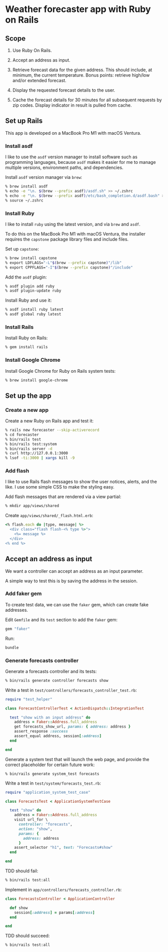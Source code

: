 # Weather forecaster app with Ruby on Rails 


## Scope

1. Use Ruby On Rails. 

2. Accept an address as input. 

3. Retrieve forecast data for the given address. This should include, at minimum, the current temperature. Bonus points: retrieve high/low and/or extended forecast.

4. Display the requested forecast details to the user.

5. Cache the forecast details for 30 minutes for all subsequent requests by zip codes. Display indicator in result is pulled from cache.


## Set up Rails

This app is developed on a MacBook Pro M1 with macOS Ventura.


### Install asdf

I like to use the `asdf` version manager to install software such as programming languages, because `asdf` makes it easier for me to manage multiple versions, environment paths, and dependencies.

Install `asdf` version manager via `brew`:

```sh
% brew install asdf
% echo -e "\n. $(brew --prefix asdf)/asdf.sh" >> ~/.zshrc
% echo -e "\n. $(brew --prefix asdf)/etc/bash_completion.d/asdf.bash" >> ~/.zshrc
% source ~/.zshrc
```


### Install Ruby

I like to install `ruby` using the latest version, and via `brew` and `asdf`.

To do this on the MacBook Pro M1 with macOS Ventura, the installer requires the `capstone` package library files and include files.

Set up `capstone`:

```sh
% brew install capstone
% export LDFLAGS="-L"$(brew --prefix capstone)"/lib"
% export CPPFLAGS="-I"$(brew --prefix capstone)"/include"
```

Add the `asdf` plugin:

```sh
% asdf plugin add ruby
% asdf plugin-update ruby
```

Install Ruby and use it:

```sh
% asdf install ruby latest
% asdf global ruby latest
```


### Install Rails

Install Ruby on Rails:

```sh
% gem install rails
```


### Install Google Chrome

Install Google Chrome for Ruby on Rails system tests:

```sh
% brew install google-chrome
```


## Set up the app


### Create a new app

Create a new Ruby on Rails app and test it:

```sh
% rails new forecaster --skip-activerecord
% cd forecaster
% bin/rails test
% bin/rails test:system
% bin/rails server -d
% curl http://127.0.0.1:3000
% lsof -ti:3000 | xargs kill -9
```


### Add flash

I like to use Rails flash messages to show the user notices, alerts, and the like. I use some simple CSS to make the styling easy.

Add flash messages that are rendered via a view partial:

```sh
% mkdir app/views/shared
```

Create `app/views/shared/_flash.html.erb`:

```ruby
<% flash.each do |type, message| %>
  <div class="flash flash-<% type %>">
    <%= message %>
  </div>
<% end %>
```


## Accept an address as input

We want a controller can accept an address as an input parameter. 

A simple way to test this is by saving the address in the session.


### Add faker gem

To create test data, we can use the `faker` gem, which can create fake addresses.

Edit `Gemfile` and its `test` section to add the `faker` gem:

```ruby
gem "faker"
```

Run:

```sh
bundle
```


### Generate forecasts controller

Generate a forecasts controller and its tests:

```sh
% bin/rails generate controller forecasts show
```

Write a test in `test/controllers/forecasts_controller_test.rb`:

```ruby
require "test_helper"

class ForecastControllerTest < ActionDispatch::IntegrationTest

  test "show with an input address" do
    address = Faker::Address.full_address
    get forecasts_show_url, params: { address: address }
    assert_response :success
    assert_equal address, session[:address]
  end

end
```

Generate a system test that will launch the web page, and provide the correct placeholder for certain future work:

```
% bin/rails generate system_test forecasts
```

Write a test in `test/system/forecasts_test.rb`:

```ruby
require "application_system_test_case"

class ForecastsTest < ApplicationSystemTestCase

  test "show" do
    address = Faker::Address.full_address
    visit url_for \
      controller: "forecasts", 
      action: "show", 
      params: { 
        address: address 
      }
    assert_selector "h1", text: "Forecasts#show"
  end

end
```

TDD should fail:

```sh
% bin/rails test:all
```

Implement in `app/controllers/forecasts_controller.rb`:


```ruby
class ForecastsController < ApplicationController

  def show
    session[:address] = params[:address]
  end

end
```

TDD should succeed:

```sh
% bin/rails test:all
```
